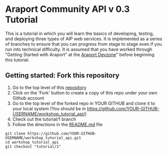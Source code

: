 # Araport Community API v 0.3 Tutorial

This is a tutorial in which you will learn the basics of developing, testing, and deploying three types of AIP web services. It is implemented as a series of branches to ensure that you can progress from stage to stage even if you run into technical difficulty. It is assumed that you have worked through "Getting Started with Araport" at the [Araport Devzone](https://www.araport.org/devzone)" before beginning this tutorial.

## Getting started: Fork this repository

1. Go to the top level of this [repository](https://github.com/Arabidopsis-Information-Portal/workshop_tutorial_api/)
2. Click on the 'Fork' button to create a copy of this repo under your own Github account
3. Go to the top level of the forked repo in YOUR GITHUB and clone it to your local system (You should be in https://github.com/YOUR-GITHUB-USERNAME/workshop_tutorial_api/)
4. Check out the tutorial/1 branch
5. Follow the directions in the [README.md](README.md) file

```
git clone https://github.com/YOUR-GITHUB-USERNAME/workshop_tutorial_api.git
cd workshop_tutorial_api
git checkout "tutorial/1"
```
